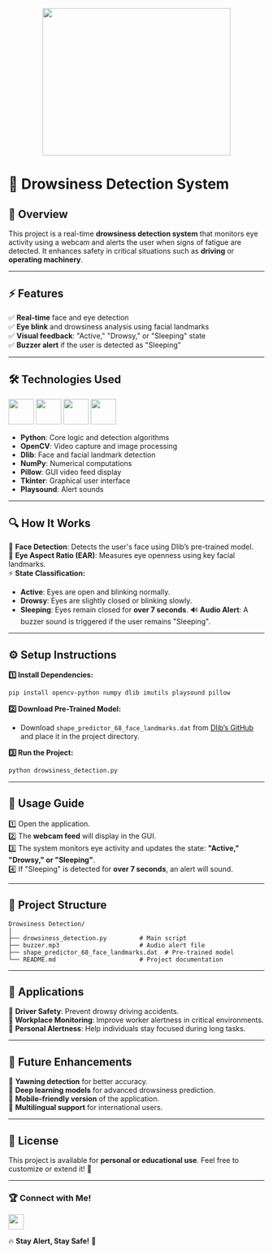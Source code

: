 <p align="center">
  <img width="370" height="290" src="https://media0.giphy.com/media/v1.Y2lkPTc5MGI3NjExZzBtZDZudHR1cHphNm4xMzdlYWVxZG1jaG85aW1mYTY3cnk3OTVnNSZlcD12MV9pbnRlcm5hbF9naWZfYnlfaWQmY3Q9Zw/cNFFHJ5Ki8KBJbS2Lt/giphy.gif">
</p>

# 🚀 Drowsiness Detection System

## 📌 Overview
This project is a real-time **drowsiness detection system** that monitors eye activity using a webcam and alerts the user when signs of fatigue are detected. It enhances safety in critical situations such as **driving** or **operating machinery**.

---

## ⚡ Features
✅ **Real-time** face and eye detection  
✅ **Eye blink** and drowsiness analysis using facial landmarks  
✅ **Visual feedback**: "Active," "Drowsy," or "Sleeping" state  
✅ **Buzzer alert** if the user is detected as "Sleeping"  

---

## 🛠 Technologies Used
<p align="left">
  <img height="50" width="50" src="https://img.icons8.com/color/48/000000/python.png"/>
  <img height="50" width="50" src="https://img.icons8.com/color/48/000000/opencv.png"/>
  <img height="50" width="50" src="https://img.icons8.com/color/48/000000/numpy.png"/>
  <img height="50" width="50" src="https://img.icons8.com/color/48/000000/tkinter.png"/>
</p>

- **Python**: Core logic and detection algorithms  
- **OpenCV**: Video capture and image processing  
- **Dlib**: Face and facial landmark detection  
- **NumPy**: Numerical computations  
- **Pillow**: GUI video feed display  
- **Tkinter**: Graphical user interface  
- **Playsound**: Alert sounds  

---

## 🔍 How It Works
📸 **Face Detection**: Detects the user's face using Dlib’s pre-trained model.  
👀 **Eye Aspect Ratio (EAR)**: Measures eye openness using key facial landmarks.  
⚡ **State Classification:**
  - **Active**: Eyes are open and blinking normally.
  - **Drowsy**: Eyes are slightly closed or blinking slowly.
  - **Sleeping**: Eyes remain closed for **over 7 seconds**.
🔊 **Audio Alert**: A buzzer sound is triggered if the user remains "Sleeping".

---

## ⚙️ Setup Instructions
**1️⃣ Install Dependencies:**
```bash
pip install opencv-python numpy dlib imutils playsound pillow
```

**2️⃣ Download Pre-Trained Model:**
- Download `shape_predictor_68_face_landmarks.dat` from [Dlib’s GitHub](http://dlib.net/) and place it in the project directory.

**3️⃣ Run the Project:**
```bash
python drowsiness_detection.py
```

---

## 📌 Usage Guide
1️⃣ Open the application.  
2️⃣ The **webcam feed** will display in the GUI.  
3️⃣ The system monitors eye activity and updates the state: **"Active," "Drowsy," or "Sleeping"**.  
4️⃣ If "Sleeping" is detected for **over 7 seconds**, an alert will sound.  

---

## 📂 Project Structure
```
Drowsiness Detection/
│
├── drowsiness_detection.py         # Main script
├── buzzer.mp3                      # Audio alert file
├── shape_predictor_68_face_landmarks.dat  # Pre-trained model
└── README.md                       # Project documentation
```

---

## 🚗 Applications
🔹 **Driver Safety**: Prevent drowsy driving accidents.  
🔹 **Workplace Monitoring**: Improve worker alertness in critical environments.  
🔹 **Personal Alertness**: Help individuals stay focused during long tasks.  

---

## 🔮 Future Enhancements
🔹 **Yawning detection** for better accuracy.  
🔹 **Deep learning models** for advanced drowsiness prediction.  
🔹 **Mobile-friendly version** of the application.  
🔹 **Multilingual support** for international users.  

---

## 📜 License
This project is available for **personal or educational use**. Feel free to customize or extend it! 🚀

---

### 🏆 Connect with Me!
<p>
  <a href="https://www.linkedin.com/in/pradeep-m-43aa2427a/">
    <img height="30" src="https://img.shields.io/badge/LinkedIn-0077B5?style=for-the-badge&logo=linkedin&logoColor=white"/>
  </a>
</p>

🔥 **Stay Alert, Stay Safe!** 🚀
